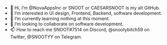 - 👋 Hi, I’m @NovaAppsInc or SNOOT or CAESARSNOOT is my alt GitHub.
- 👀 I’m interested in UI design, Frontend, Backend, software development.
- 🌱 I’m currently learning nothing at this moment.
- 💞️ I’m looking to collaborate on software development.
- 📫 How to reach me SNOOT#7514 on Discord, @snootybitch59 on Twitter, @SNOOTYY on Telegram.

<!---
NovaAppsInc/NovaAppsInc is a ✨ special ✨ repository because its `README.md` (this file) appears on your GitHub profile.
You can click the Preview link to take a look at your changes.
--->
